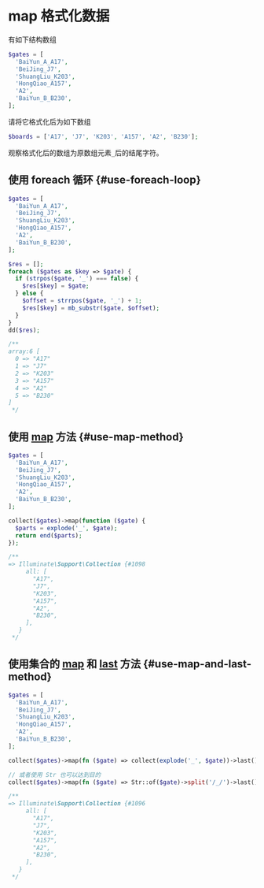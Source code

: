 # map 格式化数据

有如下结构数组

```php
$gates = [
  'BaiYun_A_A17',
  'BeiJing_J7',
  'ShuangLiu_K203',
  'HongQiao_A157',
  'A2',
  'BaiYun_B_B230',
];
```

请将它格式化后为如下数组

```php
$boards = ['A17', 'J7', 'K203', 'A157', 'A2', 'B230'];
```

观察格式化后的数组为原数组元素`_`后的结尾字符。

## 使用 foreach 循环 {#use-foreach-loop}

```php
$gates = [
  'BaiYun_A_A17',
  'BeiJing_J7',
  'ShuangLiu_K203',
  'HongQiao_A157',
  'A2',
  'BaiYun_B_B230',
];

$res = [];
foreach ($gates as $key => $gate) {
  if (strpos($gate, '_') === false) {
    $res[$key] = $gate;
  } else {
    $offset = strrpos($gate, '_') + 1;
    $res[$key] = mb_substr($gate, $offset);
  }
}
dd($res);

/**
array:6 [
  0 => "A17"
  1 => "J7"
  2 => "K203"
  3 => "A157"
  4 => "A2"
  5 => "B230"
]
 */
```

## 使用 [map](../map.md) 方法 {#use-map-method}

```php
$gates = [
  'BaiYun_A_A17',
  'BeiJing_J7',
  'ShuangLiu_K203',
  'HongQiao_A157',
  'A2',
  'BaiYun_B_B230',
];

collect($gates)->map(function ($gate) {
  $parts = explode('_', $gate);
  return end($parts);
});

/**
=> Illuminate\Support\Collection {#1098
     all: [
       "A17",
       "J7",
       "K203",
       "A157",
       "A2",
       "B230",
     ],
   }
 */
```

## 使用集合的 [map](../map.md) 和 [last](../last.md) 方法 {#use-map-and-last-method}

```php
$gates = [
  'BaiYun_A_A17',
  'BeiJing_J7',
  'ShuangLiu_K203',
  'HongQiao_A157',
  'A2',
  'BaiYun_B_B230',
];

collect($gates)->map(fn ($gate) => collect(explode('_', $gate))->last());

// 或者使用 Str 也可以达到目的
collect($gates)->map(fn ($gate) => Str::of($gate)->split('/_/')->last())

/**
=> Illuminate\Support\Collection {#1096
     all: [
       "A17",
       "J7",
       "K203",
       "A157",
       "A2",
       "B230",
     ],
   }
 */
```
